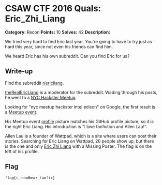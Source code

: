 # CSAW CTF 2016 Quals: Eric_Zhi_Liang

**Category:** Recon
**Points:** 10
**Solves:** 42
**Description:**

We tried very hard to find Eric last year. You're going to have to try just as hard this year, since not even his friends can find him.

We heard Eric has his own subreddit. Can you find Eric for us?

## Write-up

Find the subreddit [r/ericliang](https://www.reddit.com/r/ericliang).

[theRealEricLiang](https://www.reddit.com/user/theRealEricLiang) is a moderator for the subreddit. Wading through his posts, he went to a [NYC Hackster Meetup](https://www.reddit.com/r/creativecoding/comments/51fas9/has_anyone_worked_with_the_intel_edison/). 

Looking for "nyc meetup hackster intel edison" on Google, the first result is a 
[Meetup event](http://www.meetup.com/Hackster-NYC/events/232881069/).

His Meetup event [profile](http://www.meetup.com/Hackster-NYC/members/175983362/) 
picture matches his GitHub profile picture; so it is the right Eric Liang. 
His introduction is "I love fanfiction and Allen Lau!".

Allen Lau is a founder of Wattpad, which is a site where users can post their stories. 
Searching for Eric Liang on Wattpad, 20 people show up, but there is the one and only 
[Eric Zhi Liang](https://www.wattpad.com/user/ericZhiLiang) with a Missing Poster. The flag is on the left of his profile.


## Flag
`flag{i_readbear_fanfix}`

